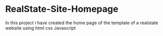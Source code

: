 # RealState-Site-Homepage
In this project i have created the home page of the template of a realstate website using html css Javascript 
